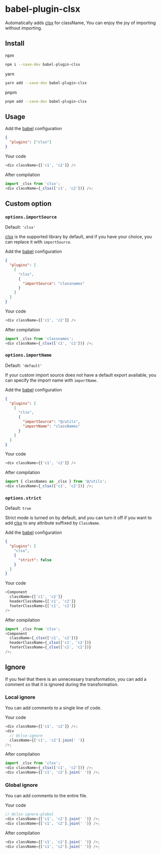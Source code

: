 # babel-plugin-clsx

Automatically adds [clsx](https://github.com/lukeed/clsx) for className, You can enjoy the joy of importing without importing.

## Install

npm

```bash
npm i --save-dev babel-plugin-clsx
```

yarn

```bash
yarn add --save-dev babel-plugin-clsx
```

pnpm

```bash
pnpm add --save-dev babel-plugin-clsx
```

## Usage

Add the [babel](https://babel.dev/docs/plugins) configuration

```json
{
  "plugins": ["clsx"]
}
```

Your code

```js
<div className={['c1', 'c2']} />
```

After compilation

```js
import _clsx from 'clsx';
<div className={_clsx(['c1', 'c2'])} />;
```

## Custom option

### `options.importSource`

Default: `'clsx'`

[clsx](https://github.com/lukeed/clsx) is the supported library by default, and if you have your choice, you can replace it with `importSource`.

Add the [babel](https://babel.dev/docs/plugins) configuration

```json
{
  "plugins": [
    [
      "clsx",
      {
        "importSource": "classnames"
      }
    ]
  ]
}
```

Your code

```js
<div className={['c1', 'c2']} />
```

After compilation

```js
import _clsx from 'classnames';
<div className={_clsx(['c1', 'c2'])} />;
```

### `options.importName`

Default: `'default'`

If your custom import source does not have a default export available, you can specify the import name with `importName`.

Add the [babel](https://babel.dev/docs/plugins) configuration

```json
{
  "plugins": [
    [
      "clsx",
      {
        "importSource": "@/utils",
        "importName": "classNames"
      }
    ]
  ]
}
```

Your code

```js
<div className={['c1', 'c2']} />
```

After compilation

```js
import { classNames as _clsx } from '@/utils';
<div className={_clsx(['c1', 'c2'])} />;
```

### `options.strict`

Default: `true`

Strict mode is turned on by default, and you can turn it off if you want to add [clsx](https://github.com/lukeed/clsx) to any attribute suffixed by `ClassName`.

Add the [babel](https://babel.dev/docs/plugins) configuration

```json
{
  "plugins": [
    "clsx",
    {
      "strict": false
    }
  ]
}
```

Your code

```js
<Component
  className={['c1', 'c2']}
  headerClassName={['c1', 'c2']}
  footerClassName={['c1', 'c2']}
/>
```

After compilation

```js
import _clsx from 'clsx';
<Component
  className={_clsx(['c1', 'c2'])}
  headerClassName={_clsx(['c1', 'c2'])}
  footerClassName={_clsx(['c1', 'c2'])}
/>;
```

## Ignore

If you feel that there is an unnecessary transformation, you can add a comment so that it is ignored during the transformation.

### Local ignore

You can add comments to a single line of code.

Your code

```js
<div className={['c1', 'c2']} />;
<div
  // @clsx-ignore
  className={['c1', 'c2'].join(' ')}
/>;
```

After compilation

```js
import _clsx from 'clsx';
<div className={_clsx(['c1', 'c2'])} />;
<div className={['c1', 'c2'].join(' ')} />;
```

### Global ignore

You can add comments to the entire file.

Your code

```js
// @clsx-ignore-global
<div className={['c1', 'c2'].join(' ')} />;
<div className={['c1', 'c2'].join(' ')} />;
```

After compilation

```js
<div className={['c1', 'c2'].join(' ')} />;
<div className={['c1', 'c2'].join(' ')} />;
```
